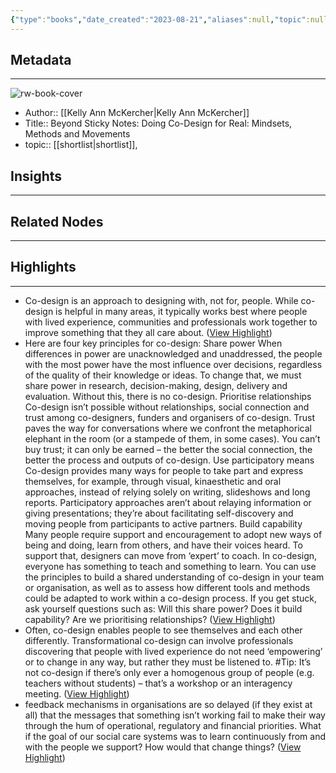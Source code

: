 ```yaml
---
{"type":"books","date_created":"2023-08-21","aliases":null,"topic":null,"url":null,"layout":null,"banner":null,"dg-publish":true,"tags":null,"permalink":"/300-biblio/100-books/beyond-sticky-notes-doing-co-design-for-real-mindsets-methods-and-movements/","dgPassFrontmatter":true,"created":"2023-10-20T12:44:21.000-05:00","updated":"2023-10-20T12:44:21.000-05:00"}
---
```


## Metadata
---
![rw-book-cover](https://readwise-assets.s3.amazonaws.com/media/reader/parsed_document_assets/28578775/cover-cover.jpeg)
- Author:: [[Kelly Ann McKercher\|Kelly Ann McKercher]]
- Title:: Beyond Sticky Notes: Doing Co-Design for Real: Mindsets, Methods and Movements
- topic:: [[shortlist\|shortlist]], 



## Insights
---
## Related Nodes
---

## Highlights 
---
- Co-design is an approach to designing with, not for, people. While co-design is helpful in many areas, it typically works best where people with lived experience, communities and professionals work together to improve something that they all care about. ([View Highlight](https://read.readwise.io/read/01gqat3jhak6dmzcc1c6r7dstg))
- Here are four key principles for co-design:
  Share power
  When differences in power are unacknowledged and unaddressed, the people with the most power have the most influence over decisions, regardless of the quality of their knowledge or ideas. To change that, we must share power in research, decision-making, design, delivery and evaluation. Without this, there is no co-design.
  Prioritise relationships
  Co-design isn’t possible without relationships, social connection and trust among co-designers, funders and organisers of co-design. Trust paves the way for conversations where we confront the metaphorical elephant in the room (or a stampede of them, in some cases). You can’t buy trust; it can only be earned – the better the social connection, the better the process and outputs of co-design.
  Use participatory means
  Co-design provides many ways for people to take part and express themselves, for example, through visual, kinaesthetic and oral approaches, instead of relying solely on writing, slideshows and long reports. Participatory approaches aren’t about relaying information or giving presentations; they’re about facilitating self-discovery and moving people from participants to active partners.
  Build capability
  Many people require support and encouragement to adopt new ways of being and doing, learn from others, and have their voices heard. To support that, designers can move from ‘expert’ to coach. In co-design, everyone has something to teach and something to learn.
  You can use the principles to build a shared understanding of co-design in your team or organisation, as well as to assess how different tools and methods could be adapted to work within a co-design process. If you get stuck, ask yourself questions such as: Will this share power? Does it build capability? Are we prioritising relationships? ([View Highlight](https://read.readwise.io/read/01gqat54sktt0qkc4b59mn3gga))
- Often, co-design enables people to see themselves and each other differently. Transformational co-design can involve professionals discovering that people with lived experience do not need ‘empowering’ or to change in any way, but rather they must be listened to.
  #Tip: It’s not co-design if there’s only ever a homogenous group of people (e.g. teachers without students) – that’s a workshop or an interagency meeting. ([View Highlight](https://read.readwise.io/read/01h8c6w9bx96enm84z1094fkv9))
- feedback mechanisms in organisations are so delayed (if they exist at all) that the messages that something isn’t working fail to make their way through the hum of operational, regulatory and financial priorities. What if the goal of our social care systems was to learn continuously from and with the people we support? How would that change things? ([View Highlight](https://read.readwise.io/read/01h8c6xgz4vv7h745x86qcj9ez))
